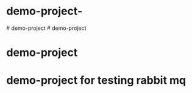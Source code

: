 # demo-project-
#   d e m o - p r o j e c t  
 # demo-project
# demo-project
# demo-project for testing rabbit mq
